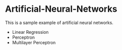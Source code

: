 # Artificial-Neural-Networks
This is a sample example of artificial neural networks.

* Linear Regression
* Perceptron
* Multilayer Perceptron
